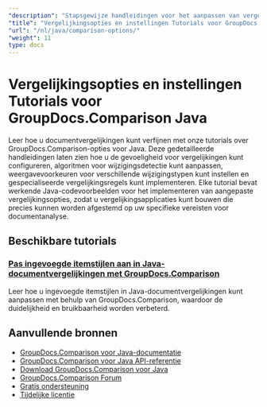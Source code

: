 ```yaml
---
"description": "Stapsgewijze handleidingen voor het aanpassen van vergelijkingsgedrag, gevoeligheid en weergaveopties met GroupDocs.Comparison voor Java."
"title": "Vergelijkingsopties en instellingen Tutorials voor GroupDocs.Comparison Java"
"url": "/nl/java/comparison-options/"
"weight": 11
type: docs
---
```

# Vergelijkingsopties en instellingen Tutorials voor GroupDocs.Comparison Java

Leer hoe u documentvergelijkingen kunt verfijnen met onze tutorials over GroupDocs.Comparison-opties voor Java. Deze gedetailleerde handleidingen laten zien hoe u de gevoeligheid voor vergelijkingen kunt configureren, algoritmen voor wijzigingsdetectie kunt aanpassen, weergavevoorkeuren voor verschillende wijzigingstypen kunt instellen en gespecialiseerde vergelijkingsregels kunt implementeren. Elke tutorial bevat werkende Java-codevoorbeelden voor het implementeren van aangepaste vergelijkingsopties, zodat u vergelijkingsapplicaties kunt bouwen die precies kunnen worden afgestemd op uw specifieke vereisten voor documentanalyse.

## Beschikbare tutorials

### [Pas ingevoegde itemstijlen aan in Java-documentvergelijkingen met GroupDocs.Comparison](./groupdocs-comparison-java-custom-inserted-item-styles/)
Leer hoe u ingevoegde itemstijlen in Java-documentvergelijkingen kunt aanpassen met behulp van GroupDocs.Comparison, waardoor de duidelijkheid en bruikbaarheid worden verbeterd.

## Aanvullende bronnen

- [GroupDocs.Comparison voor Java-documentatie](https://docs.groupdocs.com/comparison/java/)
- [GroupDocs.Comparison voor Java API-referentie](https://reference.groupdocs.com/comparison/java/)
- [Download GroupDocs.Comparison voor Java](https://releases.groupdocs.com/comparison/java/)
- [GroupDocs.Comparison Forum](https://forum.groupdocs.com/c/comparison)
- [Gratis ondersteuning](https://forum.groupdocs.com/)
- [Tijdelijke licentie](https://purchase.groupdocs.com/temporary-license/)